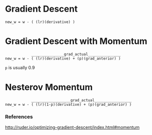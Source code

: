 # Gradient Descent

```
new_w = w - ( (lr)(derivative) )
```

# Gradient Descent with Momentum

```
            _______________grad_actual_______________
new_w = w - ( (lr)(derivative) + (p)(grad_anterior) )
```

`p` is usually 0.9



# Nesterov Momentum


```
            __________________grad_actual_________________
new_w = w - ( (lr)(1-p)(derivative) + (p)(grad_anterior) )
```



### References

http://ruder.io/optimizing-gradient-descent/index.html#momentum
